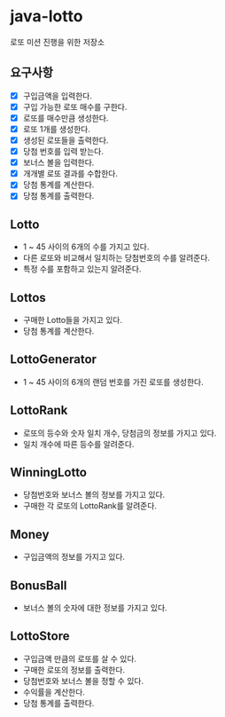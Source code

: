 # java-lotto
로또 미션 진행을 위한 저장소

## 요구사항

* [x] 구입금액을 입력한다.  
* [x] 구입 가능한 로또 매수를 구한다.  
* [x] 로또를 매수만큼 생성한다.  
* [x] 로또 1개를 생성한다.
* [x] 생성된 로또들을 출력한다.  
* [x] 당첨 번호를 입력 받는다.  
* [x] 보너스 볼을 입력한다.  
* [x] 개개별 로또 결과를 수합한다.  
* [x] 당첨 통계를 계산한다.  
* [x] 당첨 통계를 출력한다.

## Lotto
- 1 ~ 45 사이의 6개의 수를 가지고 있다.
- 다른 로또와 비교해서 일치하는 당첨번호의 수를 알려준다.  
- 특정 수를 포함하고 있는지 알려준다.  

## Lottos
- 구매한 Lotto들을 가지고 있다.
- 당첨 통계를 계산한다.

## LottoGenerator
- 1 ~ 45 사이의 6개의 랜덤 번호를 가진 로또를 생성한다.  

## LottoRank
- 로또의 등수와 숫자 일치 개수, 당첨금의 정보를 가지고 있다.
- 일치 개수에 따른 등수를 알려준다.

## WinningLotto
- 당첨번호와 보너스 볼의 정보를 가지고 있다.
- 구매한 각 로또의 LottoRank를 알려준다.

## Money
- 구입금액의 정보를 가지고 있다.

## BonusBall
- 보너스 볼의 숫자에 대한 정보를 가지고 있다.

## LottoStore
- 구입금액 만큼의 로또를 살 수 있다.
- 구매한 로또의 정보를 출력한다.
- 당첨번호와 보너스 볼을 정할 수 있다.
- 수익률을 계산한다.
- 당첨 통계를 출력한다.